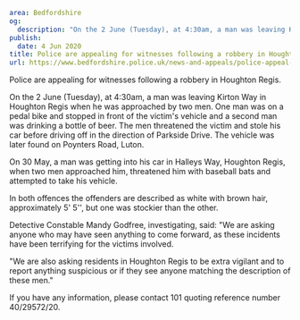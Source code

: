 ```yaml
area: Bedfordshire
og:
  description: "On the 2 June (Tuesday), at 4:30am, a man was leaving Kirton Way in Houghton Regis when he was approached by two men. One man was on a pedal bike and stopped in front of the victim\u2019s vehicle and a second man was drinking a bottle of beer. The men threatened the victim and stole his car before driving off in the direction of Parkside Drive. The vehicle was later found on Poynters Road, Luton."
publish:
  date: 4 Jun 2020
title: Police are appealing for witnesses following a robbery in Houghton Regis
url: https://www.bedfordshire.police.uk/news-and-appeals/police-appeal-following-robbery-jun20
```

Police are appealing for witnesses following a robbery in Houghton Regis.

On the 2 June (Tuesday), at 4:30am, a man was leaving Kirton Way in Houghton Regis when he was approached by two men. One man was on a pedal bike and stopped in front of the victim's vehicle and a second man was drinking a bottle of beer. The men threatened the victim and stole his car before driving off in the direction of Parkside Drive. The vehicle was later found on Poynters Road, Luton.

On 30 May, a man was getting into his car in Halleys Way, Houghton Regis, when two men approached him, threatened him with baseball bats and attempted to take his vehicle.

In both offences the offenders are described as white with brown hair, approximately 5' 5'', but one was stockier than the other.

Detective Constable Mandy Godfree, investigating, said: "We are asking anyone who may have seen anything to come forward, as these incidents have been terrifying for the victims involved.

"We are also asking residents in Houghton Regis to be extra vigilant and to report anything suspicious or if they see anyone matching the description of these men."

If you have any information, please contact 101 quoting reference number 40/29572/20.
